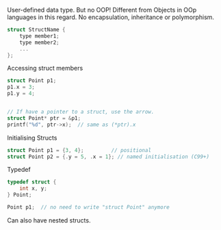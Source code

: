 User-defined data type.
But no OOP! Different from Objects in OOp languages in this regard. No encapsulation, inheritance or polymorphism.

```c
struct StructName {
    type member1;
    type member2;
    ...
};
```

Accessing struct members
```c
struct Point p1;
p1.x = 3;
p1.y = 4;


// If have a pointer to a struct, use the arrow.
struct Point* ptr = &p1;
printf("%d", ptr->x);  // same as (*ptr).x
```

Initialising Structs
```c
struct Point p1 = {3, 4};         // positional
struct Point p2 = {.y = 5, .x = 1}; // named initialisation (C99+)
```

Typedef
```c
typedef struct {
    int x, y;
} Point;

Point p1;  // no need to write "struct Point" anymore

```

Can also have nested structs.